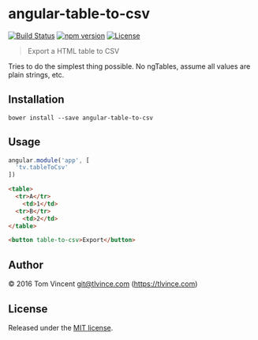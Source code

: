 # angular-table-to-csv

[![Build Status][travis-image]][travis-url]
[![npm version][npm-image]][npm-url]
[![License][license-image]][license-url]

[travis-url]: https://travis-ci.org/tlvince/angular-table-to-csv
[travis-image]: https://img.shields.io/travis/tlvince/angular-table-to-csv.svg
[npm-url]: https://www.npmjs.com/package/angular-table-to-csv
[npm-image]: https://img.shields.io/npm/v/angular-table-to-csv.svg
[license-url]: https://opensource.org/licenses/MIT
[license-image]: https://img.shields.io/npm/l/angular-table-to-csv.svg

> Export a HTML table to CSV

Tries to do the simplest thing possible. No ngTables, assume all values are
plain strings, etc.

## Installation

```shell
bower install --save angular-table-to-csv
```

## Usage

```js
angular.module('app', [
  'tv.tableToCsv'
])
```

```html
<table>
  <tr>A</tr>
    <td>1</td>
  <tr>B</tr>
    <td>2</td>
</table>

<button table-to-csv>Export</button>
```

## Author

© 2016 Tom Vincent <git@tlvince.com> (https://tlvince.com)

## License

Released under the [MIT license](http://tlvince.mit-license.org).
